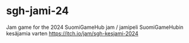 # sgh-jami-24
Jam game for the 2024 SuomiGameHub jam / jamipeli SuomiGameHubin kesäjamia varten
https://itch.io/jam/sgh-kesjami-2024
